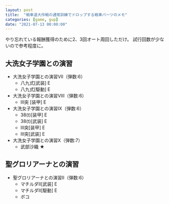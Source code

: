 ```yaml
---
layout: post
title:  "戦車道大作戦の通常訓練でドロップする戦車パーツのメモ"
categories: [game, gup]
date: "2021-07-13 00:00:00"
---
```


やり忘れている報酬獲得のために2、3回オート周回しただけ。
試行回数が少ないので参考程度に。

## 大洗女子学園との演習
- 大洗女子学園との演習Ⅶ（弾数:6）
  - 八九式[武装] E
  - 八九式[駆動] E
- 大洗女子学園との演習Ⅷ（弾数:6）
  - Ⅲ突 [装甲] E
- 大洗女子学園との演習Ⅸ（弾数:6）
  - 38(t)[装甲] E
  - 38(t)[武装] E
  - Ⅲ突[装甲] E
  - Ⅲ突[武装] E
- 大洗女子学園との演習Ⅹ（弾数:7）
  - 武部沙織 ★

## 聖グロリアーナとの演習
- 聖グロリアーナとの演習Ⅱ（弾数:6）
  - マチルダⅡ[武装] E
  - マチルダⅡ[駆動] E
  - ボコ
